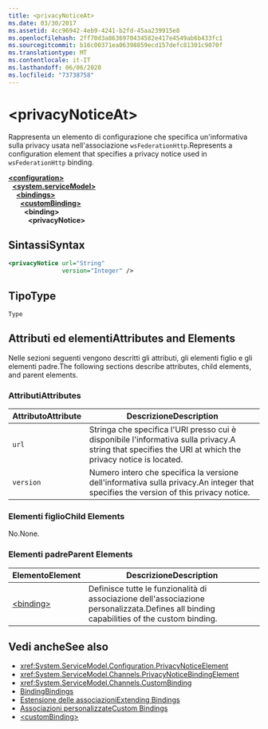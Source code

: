 ```yaml
---
title: <privacyNoticeAt>
ms.date: 03/30/2017
ms.assetid: 4cc96942-4eb9-4241-b2fd-45aa239915e8
ms.openlocfilehash: 2ff70d3a8636970434582e417e4549ab6b433fc1
ms.sourcegitcommit: b16c00371ea06398859ecd157defc81301c9070f
ms.translationtype: MT
ms.contentlocale: it-IT
ms.lasthandoff: 06/06/2020
ms.locfileid: "73738758"
---
```

# \<privacyNoticeAt>
<span data-ttu-id="33989-101">Rappresenta un elemento di configurazione che specifica un'informativa sulla privacy usata nell'associazione `wsFederationHttp`.</span><span class="sxs-lookup"><span data-stu-id="33989-101">Represents a configuration element that specifies a privacy notice used in `wsFederationHttp` binding.</span></span>  
  
[**\<configuration>**](../configuration-element.md)\
&nbsp;&nbsp;[**\<system.serviceModel>**](system-servicemodel.md)\
&nbsp;&nbsp;&nbsp;&nbsp;[**\<bindings>**](bindings.md)\
&nbsp;&nbsp;&nbsp;&nbsp;&nbsp;&nbsp;[**\<customBinding>**](custombinding.md)\
&nbsp;&nbsp;&nbsp;&nbsp;&nbsp;&nbsp;&nbsp;&nbsp;**\<binding>**\
&nbsp;&nbsp;&nbsp;&nbsp;&nbsp;&nbsp;&nbsp;&nbsp;&nbsp;&nbsp;**\<privacyNotice>**  
  
## <a name="syntax"></a><span data-ttu-id="33989-102">Sintassi</span><span class="sxs-lookup"><span data-stu-id="33989-102">Syntax</span></span>  
  
```xml  
<privacyNotice url="String"
               version="Integer" />
```  
  
## <a name="type"></a><span data-ttu-id="33989-103">Tipo</span><span class="sxs-lookup"><span data-stu-id="33989-103">Type</span></span>  
 `Type`  
  
## <a name="attributes-and-elements"></a><span data-ttu-id="33989-104">Attributi ed elementi</span><span class="sxs-lookup"><span data-stu-id="33989-104">Attributes and Elements</span></span>  
 <span data-ttu-id="33989-105">Nelle sezioni seguenti vengono descritti gli attributi, gli elementi figlio e gli elementi padre.</span><span class="sxs-lookup"><span data-stu-id="33989-105">The following sections describe attributes, child elements, and parent elements.</span></span>  
  
### <a name="attributes"></a><span data-ttu-id="33989-106">Attributi</span><span class="sxs-lookup"><span data-stu-id="33989-106">Attributes</span></span>  
  
|<span data-ttu-id="33989-107">Attributo</span><span class="sxs-lookup"><span data-stu-id="33989-107">Attribute</span></span>|<span data-ttu-id="33989-108">Descrizione</span><span class="sxs-lookup"><span data-stu-id="33989-108">Description</span></span>|  
|---------------|-----------------|  
|`url`|<span data-ttu-id="33989-109">Stringa che specifica l'URI presso cui è disponibile l'informativa sulla privacy.</span><span class="sxs-lookup"><span data-stu-id="33989-109">A string that specifies the URI at which the privacy notice is located.</span></span>|  
|`version`|<span data-ttu-id="33989-110">Numero intero che specifica la versione dell'informativa sulla privacy.</span><span class="sxs-lookup"><span data-stu-id="33989-110">An integer that specifies the version of this privacy notice.</span></span>|  
  
### <a name="child-elements"></a><span data-ttu-id="33989-111">Elementi figlio</span><span class="sxs-lookup"><span data-stu-id="33989-111">Child Elements</span></span>  
 <span data-ttu-id="33989-112">No.</span><span class="sxs-lookup"><span data-stu-id="33989-112">None.</span></span>  
  
### <a name="parent-elements"></a><span data-ttu-id="33989-113">Elementi padre</span><span class="sxs-lookup"><span data-stu-id="33989-113">Parent Elements</span></span>  
  
|<span data-ttu-id="33989-114">Elemento</span><span class="sxs-lookup"><span data-stu-id="33989-114">Element</span></span>|<span data-ttu-id="33989-115">Descrizione</span><span class="sxs-lookup"><span data-stu-id="33989-115">Description</span></span>|  
|-------------|-----------------|  
|[\<binding>](bindings.md)|<span data-ttu-id="33989-116">Definisce tutte le funzionalità di associazione dell'associazione personalizzata.</span><span class="sxs-lookup"><span data-stu-id="33989-116">Defines all binding capabilities of the custom binding.</span></span>|  
  
## <a name="see-also"></a><span data-ttu-id="33989-117">Vedi anche</span><span class="sxs-lookup"><span data-stu-id="33989-117">See also</span></span>

- <xref:System.ServiceModel.Configuration.PrivacyNoticeElement>
- <xref:System.ServiceModel.Channels.PrivacyNoticeBindingElement>
- <xref:System.ServiceModel.Channels.CustomBinding>
- [<span data-ttu-id="33989-118">Binding</span><span class="sxs-lookup"><span data-stu-id="33989-118">Bindings</span></span>](../../../wcf/bindings.md)
- [<span data-ttu-id="33989-119">Estensione delle associazioni</span><span class="sxs-lookup"><span data-stu-id="33989-119">Extending Bindings</span></span>](../../../wcf/extending/extending-bindings.md)
- [<span data-ttu-id="33989-120">Associazioni personalizzate</span><span class="sxs-lookup"><span data-stu-id="33989-120">Custom Bindings</span></span>](../../../wcf/extending/custom-bindings.md)
- [\<customBinding>](custombinding.md)
